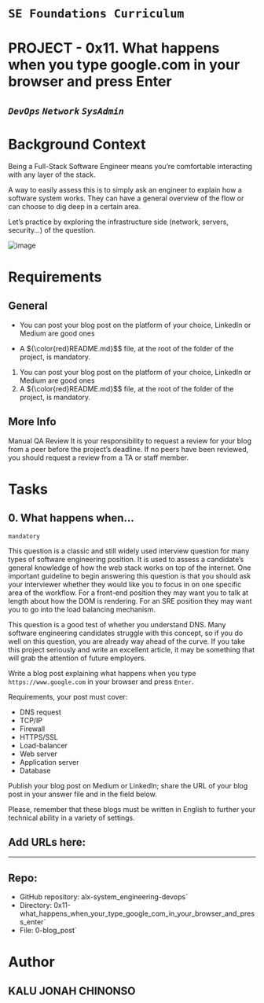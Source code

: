 # **`SE Foundations Curriculum`**
 
# PROJECT - 0x11. What happens when you type google.com in your browser and press Enter
## *`DevOps` `Network` `SysAdmin`*

# Background Context
Being a Full-Stack Software Engineer means you’re comfortable interacting with any layer of the stack.

A way to easily assess this is to simply ask an engineer to explain how a software system works. They can have a general overview of the flow or can choose to dig deep in a certain area.

Let’s practice by exploring the infrastructure side (network, servers, security…) of the question.

![image](https://github.com/user-attachments/assets/ef7d13cc-13ac-4b9e-adc4-066352ab50c6)


# Requirements
## General
* You can post your blog post on the platform of your choice, LinkedIn or Medium are good ones
+ A ${\color{red}README.md}$$ file, at the root of the folder of the project, is mandatory.
1. You can post your blog post on the platform of your choice, LinkedIn or Medium are good ones
2. A ${\color{red}README.md}$$ file, at the root of the folder of the project, is mandatory.


## More Info
Manual QA Review
It is your responsibility to request a review for your blog from a peer before the project’s deadline. If no peers have been reviewed, you should request a review from a TA or staff member.

# Tasks
## 0. What happens when...

`mandatory`

This question is a classic and still widely used interview question for many types of software engineering position. It is used to assess a candidate’s general knowledge of how the web stack works on top of the internet. One important guideline to begin answering this question is that you should ask your interviewer whether they would like you to focus in on one specific area of the workflow. For a front-end position they may want you to talk at length about how the DOM is rendering. For an SRE position they may want you to go into the load balancing mechanism.

This question is a good test of whether you understand DNS. Many software engineering candidates struggle with this concept, so if you do well on this question, you are already way ahead of the curve. If you take this project seriously and write an excellent article, it may be something that will grab the attention of future employers.

Write a blog post explaining what happens when you type `https://www.google.com` in your browser and press `Enter`.

Requirements, your post must cover:

- DNS request
- TCP/IP
- Firewall
- HTTPS/SSL
- Load-balancer
- Web server
- Application server
- Database

Publish your blog post on Medium or LinkedIn; share the URL of your blog post in your answer file and in the field below.

Please, remember that these blogs must be written in English to further your technical ability in a variety of settings.

Add URLs here:
---

---

## Repo:

- GitHub repository: alx-system_engineering-devops`
- Directory: 0x11-what_happens_when_your_type_google_com_in_your_browser_and_press_enter`
- File: 0-blog_post`


# Author

## KALU JONAH CHINONSO
